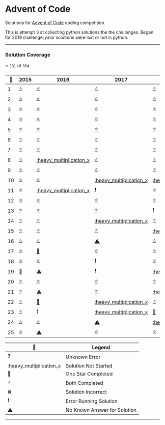 

# Advent of Code
Solutions for [Advent of Code](https://adventofcode.com/) coding competition.

This is attempt 3 at collecting python solutions the the challenges. Began for 2019 challenge; prior solutions were lost or not in python.



---


### Solution Coverage

:star: `281` of `354`

:christmas_tree:|2015|2016|2017|2018|2019|2020|2021|2022
-|-|-|-|-|-|-|-|-
1|[:star:](http://adventofcode.com/2015/day/1)|[:star:](http://adventofcode.com/2016/day/1)|[:star:](http://adventofcode.com/2017/day/1)|[:star:](http://adventofcode.com/2018/day/1)|[:star:](http://adventofcode.com/2019/day/1)|[:star:](http://adventofcode.com/2020/day/1)|[:star:](http://adventofcode.com/2021/day/1)|[:star:](http://adventofcode.com/2022/day/1)
2|[:star:](http://adventofcode.com/2015/day/2)|[:star:](http://adventofcode.com/2016/day/2)|[:star:](http://adventofcode.com/2017/day/2)|[:star:](http://adventofcode.com/2018/day/2)|[:star:](http://adventofcode.com/2019/day/2)|[:star:](http://adventofcode.com/2020/day/2)|[:star:](http://adventofcode.com/2021/day/2)|[:star:](http://adventofcode.com/2022/day/2)
3|[:star:](http://adventofcode.com/2015/day/3)|[:star:](http://adventofcode.com/2016/day/3)|[:star:](http://adventofcode.com/2017/day/3)|[:star:](http://adventofcode.com/2018/day/3)|[:star:](http://adventofcode.com/2019/day/3)|[:star:](http://adventofcode.com/2020/day/3)|[:star:](http://adventofcode.com/2021/day/3)| 
4|[:star:](http://adventofcode.com/2015/day/4)|[:star:](http://adventofcode.com/2016/day/4)|[:star:](http://adventofcode.com/2017/day/4)|[:star:](http://adventofcode.com/2018/day/4)|[:star:](http://adventofcode.com/2019/day/4)|[:star:](http://adventofcode.com/2020/day/4)|[:star:](http://adventofcode.com/2021/day/4)| 
5|[:star:](http://adventofcode.com/2015/day/5)|[:star:](http://adventofcode.com/2016/day/5)|[:star:](http://adventofcode.com/2017/day/5)|[:star:](http://adventofcode.com/2018/day/5)|[:star:](http://adventofcode.com/2019/day/5)|[:star:](http://adventofcode.com/2020/day/5)|[:star:](http://adventofcode.com/2021/day/5)| 
6|[:star:](http://adventofcode.com/2015/day/6)|[:star:](http://adventofcode.com/2016/day/6)|[:star:](http://adventofcode.com/2017/day/6)|[:star:](http://adventofcode.com/2018/day/6)|[:star:](http://adventofcode.com/2019/day/6)|[:star:](http://adventofcode.com/2020/day/6)|[:star:](http://adventofcode.com/2021/day/6)| 
7|[:star:](http://adventofcode.com/2015/day/7)|[:star:](http://adventofcode.com/2016/day/7)|[:star:](http://adventofcode.com/2017/day/7)|[:star:](http://adventofcode.com/2018/day/7)|[:star:](http://adventofcode.com/2019/day/7)|[:star:](http://adventofcode.com/2020/day/7)|[:star:](http://adventofcode.com/2021/day/7)| 
8|[:star:](http://adventofcode.com/2015/day/8)|[:heavy_multiplication_x](http://adventofcode.com/2016/day/8)|[:star:](http://adventofcode.com/2017/day/8)|[:star:](http://adventofcode.com/2018/day/8)|[:exclamation:](http://adventofcode.com/2019/day/8)|[:star:](http://adventofcode.com/2020/day/8)|[:star:](http://adventofcode.com/2021/day/8)| 
9|[:star:](http://adventofcode.com/2015/day/9)|[:star:](http://adventofcode.com/2016/day/9)|[:star:](http://adventofcode.com/2017/day/9)|[:star:](http://adventofcode.com/2018/day/9)|[:star:](http://adventofcode.com/2019/day/9)|[:star:](http://adventofcode.com/2020/day/9)|[:star:](http://adventofcode.com/2021/day/9)| 
10|[:star:](http://adventofcode.com/2015/day/10)|[:star:](http://adventofcode.com/2016/day/10)|[:heavy_multiplication_x](http://adventofcode.com/2017/day/10)|[:heavy_multiplication_x](http://adventofcode.com/2018/day/10)|[:star:](http://adventofcode.com/2019/day/10)|[:star:](http://adventofcode.com/2020/day/10)|[:star:](http://adventofcode.com/2021/day/10)| 
11|[:star:](http://adventofcode.com/2015/day/11)|[:heavy_multiplication_x](http://adventofcode.com/2016/day/11)|[:exclamation:](http://adventofcode.com/2017/day/11)|[:star:](http://adventofcode.com/2018/day/11)|[:exclamation:](http://adventofcode.com/2019/day/11)|[:star:](http://adventofcode.com/2020/day/11)|[:star:](http://adventofcode.com/2021/day/11)| 
12|[:star:](http://adventofcode.com/2015/day/12)|[:star:](http://adventofcode.com/2016/day/12)|[:star:](http://adventofcode.com/2017/day/12)|[:star:](http://adventofcode.com/2018/day/12)|[:star:](http://adventofcode.com/2019/day/12)|[:star:](http://adventofcode.com/2020/day/12)|[:star:](http://adventofcode.com/2021/day/12)| 
13|[:star:](http://adventofcode.com/2015/day/13)|[:star:](http://adventofcode.com/2016/day/13)|[:star:](http://adventofcode.com/2017/day/13)|[:exclamation:](http://adventofcode.com/2018/day/13)|[:exclamation:](http://adventofcode.com/2019/day/13)|[:star:](http://adventofcode.com/2020/day/13)|[:exclamation:](http://adventofcode.com/2021/day/13)| 
14|[:star:](http://adventofcode.com/2015/day/14)|[:star:](http://adventofcode.com/2016/day/14)|[:heavy_multiplication_x](http://adventofcode.com/2017/day/14)|[:star:](http://adventofcode.com/2018/day/14)|[:star:](http://adventofcode.com/2019/day/14)|[:star:](http://adventofcode.com/2020/day/14)|[:star:](http://adventofcode.com/2021/day/14)| 
15|[:star:](http://adventofcode.com/2015/day/15)|[:star:](http://adventofcode.com/2016/day/15)|[:star:](http://adventofcode.com/2017/day/15)|[:heavy_multiplication_x](http://adventofcode.com/2018/day/15)|[:exclamation:](http://adventofcode.com/2019/day/15)|[:star:](http://adventofcode.com/2020/day/15)|[:star:](http://adventofcode.com/2021/day/15)| 
16|[:star:](http://adventofcode.com/2015/day/16)|[:star:](http://adventofcode.com/2016/day/16)|[:warning:](http://adventofcode.com/2017/day/16)|[:star:](http://adventofcode.com/2018/day/16)|[:x:](http://adventofcode.com/2019/day/16)|[:star:](http://adventofcode.com/2020/day/16)|[:star:](http://adventofcode.com/2021/day/16)| 
17|[:star:](http://adventofcode.com/2015/day/17)|[:low_brightness:](http://adventofcode.com/2016/day/17)|[:star:](http://adventofcode.com/2017/day/17)|[:star:](http://adventofcode.com/2018/day/17)|[:star:](http://adventofcode.com/2019/day/17)|[:star:](http://adventofcode.com/2020/day/17)|[:exclamation:](http://adventofcode.com/2021/day/17)| 
18|[:star:](http://adventofcode.com/2015/day/18)|[:star:](http://adventofcode.com/2016/day/18)|[:exclamation:](http://adventofcode.com/2017/day/18)|[:star:](http://adventofcode.com/2018/day/18)|[:star:](http://adventofcode.com/2019/day/18)|[:star:](http://adventofcode.com/2020/day/18)|[:heavy_multiplication_x](http://adventofcode.com/2021/day/18)| 
19|[:low_brightness:](http://adventofcode.com/2015/day/19)|[:warning:](http://adventofcode.com/2016/day/19)|[:exclamation:](http://adventofcode.com/2017/day/19)|[:heavy_multiplication_x](http://adventofcode.com/2018/day/19)|[:star:](http://adventofcode.com/2019/day/19)|[:star:](http://adventofcode.com/2020/day/19)|[:heavy_multiplication_x](http://adventofcode.com/2021/day/19)| 
20|[:star:](http://adventofcode.com/2015/day/20)|[:star:](http://adventofcode.com/2016/day/20)|[:star:](http://adventofcode.com/2017/day/20)|[:star:](http://adventofcode.com/2018/day/20)|[:star:](http://adventofcode.com/2019/day/20)|[:star:](http://adventofcode.com/2020/day/20)|[:star:](http://adventofcode.com/2021/day/20)| 
21|[:star:](http://adventofcode.com/2015/day/21)|[:warning:](http://adventofcode.com/2016/day/21)|[:star:](http://adventofcode.com/2017/day/21)|[:heavy_multiplication_x](http://adventofcode.com/2018/day/21)|[:low_brightness:](http://adventofcode.com/2019/day/21)|[:star:](http://adventofcode.com/2020/day/21)|[:low_brightness:](http://adventofcode.com/2021/day/21)| 
22|[:star:](http://adventofcode.com/2015/day/22)|[:low_brightness:](http://adventofcode.com/2016/day/22)|[:heavy_multiplication_x](http://adventofcode.com/2017/day/22)|[:star:](http://adventofcode.com/2018/day/22)|[:low_brightness:](http://adventofcode.com/2019/day/22)|[:star:](http://adventofcode.com/2020/day/22)|[:heavy_multiplication_x](http://adventofcode.com/2021/day/22)| 
23|[:star:](http://adventofcode.com/2015/day/23)|[:exclamation:](http://adventofcode.com/2016/day/23)|[:heavy_multiplication_x](http://adventofcode.com/2017/day/23)|[:low_brightness:](http://adventofcode.com/2018/day/23)|[:star:](http://adventofcode.com/2019/day/23)|[:star:](http://adventofcode.com/2020/day/23)|[:heavy_multiplication_x](http://adventofcode.com/2021/day/23)| 
24|[:star:](http://adventofcode.com/2015/day/24)|[:star:](http://adventofcode.com/2016/day/24)|[:warning:](http://adventofcode.com/2017/day/24)|[:heavy_multiplication_x](http://adventofcode.com/2018/day/24)|[:star:](http://adventofcode.com/2019/day/24)|[:star:](http://adventofcode.com/2020/day/24)|[:heavy_multiplication_x](http://adventofcode.com/2021/day/24)| 
25|[:star:](http://adventofcode.com/2015/day/25)|[:warning:](http://adventofcode.com/2016/day/25)|[:star:](http://adventofcode.com/2017/day/25)|[:star:](http://adventofcode.com/2018/day/25)|[:star:](http://adventofcode.com/2019/day/25)|[:star:](http://adventofcode.com/2020/day/25)|[:star:](http://adventofcode.com/2021/day/25)| 

:santa:|Legend
-|-
:question:|Unknown Error
:heavy_multiplication_x|Solution Not Started
:low_brightness:|One Star Completed
:star:|Both Completed
:x:|Solution Incorrect
:exclamation:|Error Running Solution
:warning:|No Known Answer for Solution    
    

---





